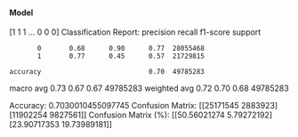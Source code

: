 #### Model
[1 1 1 ... 0 0 0]
Classification Report:
              precision    recall  f1-score   support

           0       0.68      0.90      0.77  28055468
           1       0.77      0.45      0.57  21729815

    accuracy                           0.70  49785283
   macro avg       0.73      0.67      0.67  49785283
weighted avg       0.72      0.70      0.68  49785283

Accuracy: 0.7030010455097745
Confusion Matrix:
[[25171545  2883923]
 [11902254  9827561]]
Confusion Matrix (%):
[[50.56021274  5.79272192]
 [23.90717353 19.73989181]]
